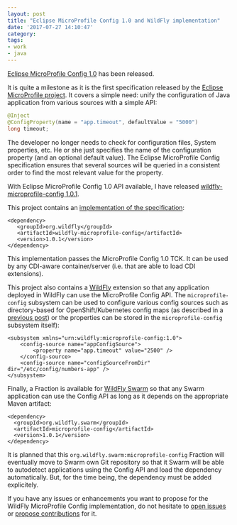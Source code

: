 ```yaml
---
layout: post
title: "Eclipse MicroProfile Config 1.0 and WildFly implementation"
date: '2017-07-27 14:10:47'
category:
tags:
- work
- java
---
```


[Eclipse MicroProfile Config 1.0][empcfg] has been released.

It is quite a milestone as it is the first specification released by the [Eclipse MicroProfile project][mp].
It covers a simple need: unify the configuration of Java application from various sources with a simple API:

```java
@Inject
@ConfigProperty(name = "app.timeout", defaultValue = "5000")
long timeout;
```

The developer no longer needs to check for configuration files, System properties, etc. He or she just specifies the name of the configuration property (and an optional default value). The Eclipse MicroProfile Config specification ensures that several sources will be queried in a consistent order to find the most relevant value for the property.

With Eclipse MicroProfile Config 1.0 API available, I have released [wildfly-microprofile-config 1.0.1][wmpc].

This project contains an [implementation of the specification][implementation]:

```
<dependency>
   <groupId>org.wildfly</groupId>
   <artifactId>wildfly-microprofile-config</artifactId>
   <version>1.0.1</version>
</dependency>
```

This implementation passes the MicroProfile Config 1.0 TCK. It can be used by any CDI-aware container/server (i.e. that are able to load CDI extensions).

This project also contains a [WildFly][wildfly] extension so that any application deployed in WildFly can use the MicroProfile Config API.
The `microprofile-config` subsystem can be used to configure various config sources such as directory-based for OpenShift/Kubernetes config maps (as described in a [previous post][configmap]) or the properties can be stored in the `microprofile-config` subsystem itself):

```
<subsystem xmlns="urn:wildfly:microprofile-config:1.0">
    <config-source name="appConfigSource">
        <property name="app.timeout" value="2500" />
    </config-source>
    <config-source name="configSourceFromDir" dir="/etc/config/numbers-app" />
</subsystem>
```

Finally, a Fraction is available for [WildFly Swarm][swarm] so that any Swarm application can use the Config API as long as it depends on the appropriate Maven artifact:

```
<dependency>
  <groupId>org.wildfly.swarm</groupId>
  <artifactId>microprofile-config</artifactId>
  <version>1.0.1</version>
</dependency>
```

It is planned that this `org.wildfly.swarm:microprofile-config` Fraction will eventually move to Swarm own Git repository so that it Swarm will be able to autodetect applications using the Config API and load the dependency automatically. But, for the time being, the dependency must be added explicitely.

If you have any issues or enhancements you want to propose for the WildFly MicroProfile Config implementation, do not hesitate to [open issues][issues] or [propose contributions][pr] for it.

[mp]: https://microprofile.io
[empcfg]: https://github.com/eclipse/microprofile-config/
[wmpc]: https://github.com/wildfly-extras/wildfly-microprofile-config
[implementation]: https://github.com/wildfly-extras/wildfly-microprofile-config/tree/master/implementation
[configmap]: http://localhost:4242/weblog/2017/06/16/eclipse-microprofile-config-in-openshift/
[swarm]: http://wildfly-swarm.io
[wildfly]: http://wildfly.org
[issues]: https://github.com/wildfly-extras/wildfly-microprofile-config/issues
[pr]: https://github.com/wildfly-extras/wildfly-microprofile-config/pulls
